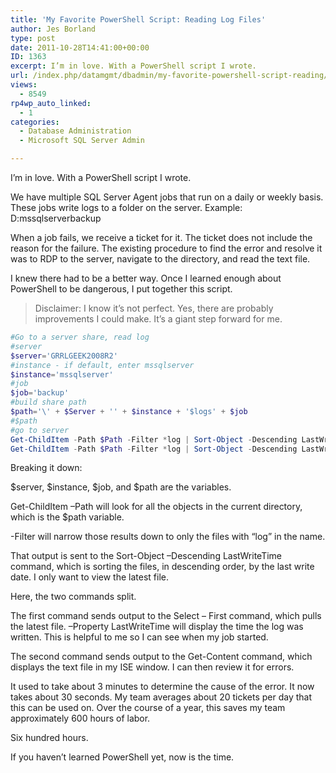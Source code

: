 ```yaml
---
title: 'My Favorite PowerShell Script: Reading Log Files'
author: Jes Borland
type: post
date: 2011-10-28T14:41:00+00:00
ID: 1363
excerpt: I’m in love. With a PowerShell script I wrote.
url: /index.php/datamgmt/dbadmin/my-favorite-powershell-script-reading/
views:
  - 8549
rp4wp_auto_linked:
  - 1
categories:
  - Database Administration
  - Microsoft SQL Server Admin

---
```

I’m in love. With a PowerShell script I wrote. 

We have multiple SQL Server Agent jobs that run on a daily or weekly basis. These jobs write logs to a folder on the server. Example: D:mssqlserverbackup

When a job fails, we receive a ticket for it. The ticket does not include the reason for the failure. The existing procedure to find the error and resolve it was to RDP to the server, navigate to the directory, and read the text file. 

I knew there had to be a better way. Once I learned enough about PowerShell to be dangerous, I put together this script. 

> Disclaimer: I know it’s not perfect. Yes, there are probably improvements I could make. It’s a giant step forward for me.

```powershell
#Go to a server share, read log 
#server
$server='GRRLGEEK2008R2'
#instance - if default, enter mssqlserver
$instance='mssqlserver'
#job
$job='backup'
#build share path
$path='\' + $Server + '' + $instance + '$logs' + $job
#$path
#go to server
Get-ChildItem -Path $Path -Filter *log | Sort-Object -Descending LastWriteTime | Select -First 1 -Property LastWriteTime 
Get-ChildItem -Path $Path -Filter *log | Sort-Object -Descending LastWriteTime | Select -First 1 | Get-Content
```

Breaking it down: 

$server, $instance, $job, and $path are the variables. 

Get-ChildItem –Path will look for all the objects in the current directory, which is the $path variable. 

-Filter will narrow those results down to only the files with “log” in the name. 

That output is sent to the Sort-Object –Descending LastWriteTime command, which is sorting the files, in descending order, by the last write date. I only want to view the latest file. 

Here, the two commands split. 

The first command sends output to the Select &#8211; First command, which pulls the latest file. –Property LastWriteTime will display the time the log was written. This is helpful to me so I can see when my job started. 

The second command sends output to the Get-Content command, which displays the text file in my ISE window. I can then review it for errors. 

It used to take about 3 minutes to determine the cause of the error. It now takes about 30 seconds. My team averages about 20 tickets per day that this can be used on. Over the course of a year, this saves my team approximately 600 hours of labor.

Six hundred hours. 

If you haven’t learned PowerShell yet, now is the time.